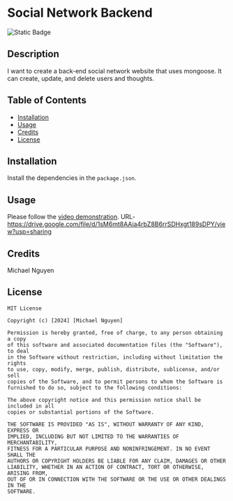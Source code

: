 # Social Network Backend
![Static Badge](https://img.shields.io/badge/license-MIT-blue)

## Description
I want to create a back-end social network website that uses mongoose. It can create, update, and delete users and thoughts. 

## Table of Contents

- [Installation](#installation)
- [Usage](#usage)
- [Credits](#credits)
- [License](#license)


## Installation
Install the dependencies in the `package.json`.


## Usage

Please follow the [video demonstration](https://drive.google.com/file/d/1sM6mt8AAia4rbZ8B6rrSDHxgt189sDPY/view?usp=sharing). URL-https://drive.google.com/file/d/1sM6mt8AAia4rbZ8B6rrSDHxgt189sDPY/view?usp=sharing

## Credits

Michael Nguyen


## License
```
MIT License

Copyright (c) [2024] [Michael Nguyen]

Permission is hereby granted, free of charge, to any person obtaining a copy
of this software and associated documentation files (the "Software"), to deal
in the Software without restriction, including without limitation the rights
to use, copy, modify, merge, publish, distribute, sublicense, and/or sell
copies of the Software, and to permit persons to whom the Software is
furnished to do so, subject to the following conditions:

The above copyright notice and this permission notice shall be included in all
copies or substantial portions of the Software.

THE SOFTWARE IS PROVIDED "AS IS", WITHOUT WARRANTY OF ANY KIND, EXPRESS OR
IMPLIED, INCLUDING BUT NOT LIMITED TO THE WARRANTIES OF MERCHANTABILITY,
FITNESS FOR A PARTICULAR PURPOSE AND NONINFRINGEMENT. IN NO EVENT SHALL THE
AUTHORS OR COPYRIGHT HOLDERS BE LIABLE FOR ANY CLAIM, DAMAGES OR OTHER
LIABILITY, WHETHER IN AN ACTION OF CONTRACT, TORT OR OTHERWISE, ARISING FROM,
OUT OF OR IN CONNECTION WITH THE SOFTWARE OR THE USE OR OTHER DEALINGS IN THE
SOFTWARE.
```